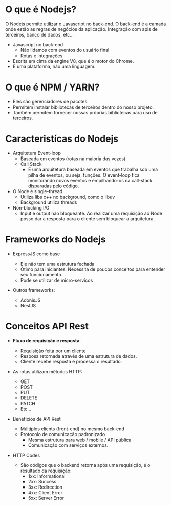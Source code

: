 # O que é Nodejs? 

O Nodejs permite utilizar o Javascript no back-end. 
O back-end é a camada onde estão as regras de negócios da aplicação. Integração com apis de terceiros, banco de dados, etc...

- Javascript no back-end
  - Não lidamos com eventos do usuário final
  - Rotas e integrações
- Escrita em cima da engine V8, que é o motor do Chrome.
- É uma plataforma, não uma linguagem.

# O que é NPM / YARN?

- Eles são gerenciadores de pacotes.
- Permitem instalar bibliotecas de terceiros dentro do nosso projeto.
- Também permitem fornecer nossas próprias bibliotecas para uso de terceiros.
  
# Caracteristícas do Nodejs

- Arquitetura Event-loop
  - Baseada em eventos (rotas na maioria das vezes)
  - Call Stack
    - É uma arquitetura baseada em eventos que trabalha sob uma pilha de eventos, ou seja, funções. O event-loop fica monitorando novos eventos e empilhando-os na call-stack.
disparadas pelo código.
- O Node é single-thread
  - Utiliza libs c++ no background, como o libuv
  - Background utiliza threads
- Non-blocking I/O
  - Input e output não bloqueante. Ao realizar uma requisição ao Node posso dar a resposta para o cliente sem bloquear a arquitetura.

# Frameworks do Nodejs

- ExpressJS como base
  - Ele não tem uma estrutura fechada
  - Ótimo para iniciantes. Necessita de poucos conceitos para entender seu funcionamento.
  - Pode se utilizar de micro-serviços

- Outros frameworks:
  - AdonisJS
  - NestJS

# Conceitos API Rest

- **Fluxo de requisição e resposta**:
  - Requisição feita por um cliente
  - Resposa retornada através de uma estrutura de dados.
  - Cliente recebe resposta e processa o resultado.
- As rotas utilizam métodos HTTP:
  - GET
  - POST
  - PUT
  - DELETE
  - PATCH
  - Etc...

- Benefícios de API Rest
  - Múltiplos clients (front-end) no mesmo back-end
  - Protocolo de comunicação padronizado
    - Mesma estrutura para web / mobile / API pública
    - Comunicação com serviços externos.

- HTTP Codes
  - São códigos que o backend retorna após uma requisição, é o resultado da requisição:
    - 1xx: Informational
    - 2xx: Success
    - 3xx: Redirection
    - 4xx: Client Error
    - 5xx: Server Error

